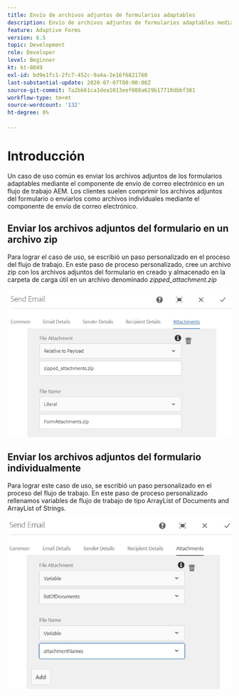```yaml
---
title: Envío de archivos adjuntos de formularios adaptables
description: Envío de archivos adjuntos de formularios adaptables mediante el componente de envío de correo electrónico
feature: Adaptive Forms
version: 6.5
topic: Development
role: Developer
level: Beginner
kt: kt-8049
exl-id: bd9e1fc1-2fc7-452c-9a4a-2e16f6821760
last-substantial-update: 2020-07-07T00:00:00Z
source-git-commit: 7a2bb61ca1dea1013eef088a629b17718dbbf381
workflow-type: tm+mt
source-wordcount: '132'
ht-degree: 0%

---
```


# Introducción



Un caso de uso común es enviar los archivos adjuntos de los formularios adaptables mediante el componente de envío de correo electrónico en un flujo de trabajo AEM.
Los clientes suelen comprimir los archivos adjuntos del formulario o enviarlos como archivos individuales mediante el componente de envío de correo electrónico.

## Enviar los archivos adjuntos del formulario en un archivo zip

Para lograr el caso de uso, se escribió un paso personalizado en el proceso del flujo de trabajo. En este paso de proceso personalizado, cree un archivo zip con los archivos adjuntos del formulario en creado y almacenado en la carpeta de carga útil en un archivo denominado *zipped_attachment.zip*

![send-form-attachment](assets/send-form-attachments.JPG)

## Enviar los archivos adjuntos del formulario individualmente

Para lograr este caso de uso, se escribió un paso personalizado en el proceso del flujo de trabajo. En este paso de proceso personalizado rellenamos variables de flujo de trabajo de tipo ArrayList of Documents and ArrayList of Strings.

![enviar lista de documentos](assets/send-list-of-documents.JPG)
